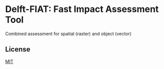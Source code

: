 # Delft-FIAT: Fast Impact Assessment Tool
Combined assessment for spatial (raster) and object (vector)

## License
[MIT](https://github.com/Deltares/Delft-FIAT/blob/master/LICENSE)
